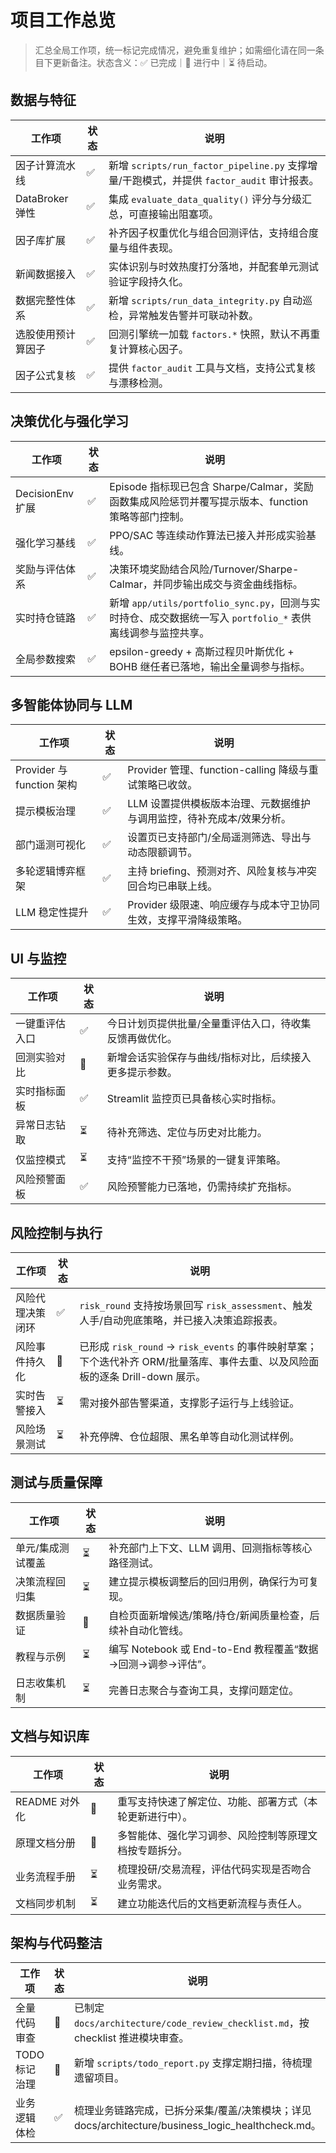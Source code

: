 # 项目工作总览

> 汇总全局工作项，统一标记完成情况，避免重复维护；如需细化请在同一条目下更新备注。状态含义：✅ 已完成｜🔄 进行中｜⏳ 待启动。

## 数据与特征

| 工作项 | 状态 | 说明 |
| --- | --- | --- |
| 因子计算流水线 | ✅ | 新增 `scripts/run_factor_pipeline.py` 支撑增量/干跑模式，并提供 `factor_audit` 审计报表。 |
| DataBroker 弹性 | ✅ | 集成 `evaluate_data_quality()` 评分与分级汇总，可直接输出阻塞项。 |
| 因子库扩展 | ✅ | 补齐因子权重优化与组合回测评估，支持组合度量与组件表现。 |
| 新闻数据接入 | ✅ | 实体识别与时效热度打分落地，并配套单元测试验证字段持久化。 |
| 数据完整性体系 | ✅ | 新增 `scripts/run_data_integrity.py` 自动巡检，异常触发告警并可联动补数。 |
| 选股使用预计算因子 | ✅ | 回测引擎统一加载 `factors.*` 快照，默认不再重复计算核心因子。 |
| 因子公式复核 | ✅ | 提供 `factor_audit` 工具与文档，支持公式复核与漂移检测。 |

## 决策优化与强化学习

| 工作项 | 状态 | 说明 |
| --- | --- | --- |
| DecisionEnv 扩展 | ✅ | Episode 指标现已包含 Sharpe/Calmar，奖励函数集成风险惩罚并覆写提示版本、function 策略等部门控制。 |
| 强化学习基线 | ✅ | PPO/SAC 等连续动作算法已接入并形成实验基线。 |
| 奖励与评估体系 | ✅ | 决策环境奖励结合风险/Turnover/Sharpe-Calmar，并同步输出成交与资金曲线指标。 |
| 实时持仓链路 | ✅ | 新增 `app/utils/portfolio_sync.py`，回测与实时持仓、成交数据统一写入 `portfolio_*` 表供离线调参与监控共享。 |
| 全局参数搜索 | ✅ | epsilon-greedy + 高斯过程贝叶斯优化 + BOHB 继任者已落地，输出全量调参与指标。 |

## 多智能体协同与 LLM

| 工作项 | 状态 | 说明 |
| --- | --- | --- |
| Provider 与 function 架构 | ✅ | Provider 管理、function-calling 降级与重试策略已收敛。 |
| 提示模板治理 | ✅ | LLM 设置提供模板版本治理、元数据维护与调用监控，待补充成本/效果分析。 |
| 部门遥测可视化 | ✅ | 设置页已支持部门/全局遥测筛选、导出与动态限额调节。 |
| 多轮逻辑博弈框架 | ✅ | 主持 briefing、预测对齐、风险复核与冲突回合均已串联上线。 |
| LLM 稳定性提升 | ✅ | Provider 级限速、响应缓存与成本守卫协同生效，支撑平滑降级策略。 |

## UI 与监控

| 工作项 | 状态 | 说明 |
| --- | --- | --- |
| 一键重评估入口 | ✅ | 今日计划页提供批量/全量重评估入口，待收集反馈再做优化。 |
| 回测实验对比 | 🔄 | 新增会话实验保存与曲线/指标对比，后续接入更多提示参数。 |
| 实时指标面板 | ✅ | Streamlit 监控页已具备核心实时指标。 |
| 异常日志钻取 | ⏳ | 待补充筛选、定位与历史对比能力。 |
| 仅监控模式 | ⏳ | 支持“监控不干预”场景的一键复评策略。 |
| 风险预警面板 | ✅ | 风险预警能力已落地，仍需持续扩充指标。 |

## 风险控制与执行

| 工作项 | 状态 | 说明 |
| --- | --- | --- |
| 风险代理决策闭环 | ✅ | `risk_round` 支持按场景回写 `risk_assessment`、触发人手/自动兜底策略，并已接入决策追踪报表。 |
| 风险事件持久化 | 🔄 | 已形成 `risk_round` → `risk_events` 的事件映射草案；下个迭代补齐 ORM/批量落库、事件去重、以及风险面板的逐条 Drill-down 展示。 |
| 实时告警接入 | ⏳ | 需对接外部告警渠道，支撑影子运行与上线验证。 |
| 风险场景测试 | ⏳ | 补充停牌、仓位超限、黑名单等自动化测试样例。 |

## 测试与质量保障

| 工作项 | 状态 | 说明 |
| --- | --- | --- |
| 单元/集成测试覆盖 | ⏳ | 补充部门上下文、LLM 调用、回测指标等核心路径测试。 |
| 决策流程回归集 | ⏳ | 建立提示模板调整后的回归用例，确保行为可复现。 |
| 数据质量验证 | 🔄 | 自检页面新增候选/策略/持仓/新闻质量检查，后续补自动化管线。 |
| 教程与示例 | ⏳ | 编写 Notebook 或 End-to-End 教程覆盖“数据→回测→调参→评估”。 |
| 日志收集机制 | ⏳ | 完善日志聚合与查询工具，支撑问题定位。 |

## 文档与知识库

| 工作项 | 状态 | 说明 |
| --- | --- | --- |
| README 对外化 | 🔄 | 重写支持快速了解定位、功能、部署方式（本轮更新进行中）。 |
| 原理文档分册 | 🔄 | 多智能体、强化学习调参、风险控制等原理文档按专题拆分。 |
| 业务流程手册 | ⏳ | 梳理投研/交易流程，评估代码实现是否吻合业务需求。 |
| 文档同步机制 | ⏳ | 建立功能迭代后的文档更新流程与责任人。 |

## 架构与代码整洁

| 工作项 | 状态 | 说明 |
| --- | --- | --- |
| 全量代码审查 | 🔄 | 已制定 `docs/architecture/code_review_checklist.md`，按 checklist 推进模块审查。 |
| TODO 标记治理 | 🔄 | 新增 `scripts/todo_report.py` 支撑定期扫描，待梳理遗留项目。 |
| 业务逻辑体检 | ✅ | 梳理业务链路完成，已拆分采集/覆盖/决策模块；详见 docs/architecture/business_logic_healthcheck.md。 |
